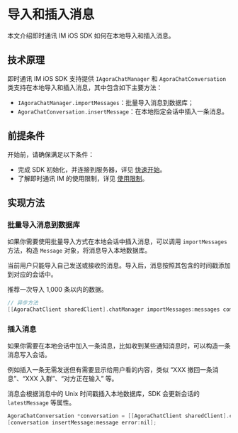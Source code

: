 # 导入和插入消息

<Toc />

本文介绍即时通讯 IM iOS SDK 如何在本地导入和插入消息。
 
## 技术原理

即时通讯 IM iOS SDK 支持提供 `IAgoraChatManager` 和 `AgoraChatConversation` 类支持在本地导入和插入消息，其中包含如下主要方法：

- `IAgoraChatManager.importMessages`：批量导入消息到数据库；
- `AgoraChatConversation.insertMessage`：在本地指定会话中插入一条消息。

## 前提条件

开始前，请确保满足以下条件：

- 完成 SDK 初始化，并连接到服务器，详见 [快速开始](quickstart.html)。
- 了解即时通讯 IM 的使用限制，详见 [使用限制](limitation.html)。

## 实现方法

### 批量导入消息到数据库

如果你需要使用批量导入方式在本地会话中插入消息，可以调用 `importMessages` 方法，构造 `Message` 对象，将消息导入本地数据库。

当前用户只能导入自己发送或接收的消息。导入后，消息按照其包含的时间戳添加到对应的会话中。

推荐一次导入 1,000 条以内的数据。

```objectivec
// 异步方法
[[AgoraChatClient sharedClient].chatManager importMessages:messages completion:nil];
```

### 插入消息

如果你需要在本地会话中加入一条消息，比如收到某些通知消息时，可以构造一条消息写入会话。

例如插入一条无需发送但有需要显示给用户看的内容，类似 “XXX 撤回一条消息”、“XXX 入群”、“对方正在输入” 等。

消息会根据消息中的 Unix 时间戳插入本地数据库，SDK 会更新会话的 `latestMessage` 等属性。

```objectivec
AgoraChatConversation *conversation = [[AgoraChatClient sharedClient].chatManager getConversation:conversationId type:type createIfNotExist:YES];
[conversation insertMessage:message error:nil];
```

